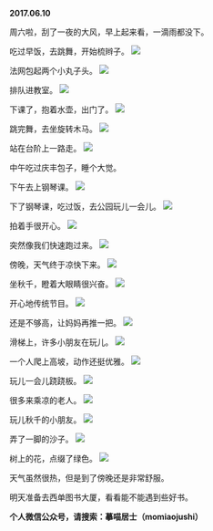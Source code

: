 
          
**2017.06.10**

周六啦，刮了一夜的大风，早上起来看，一滴雨都没下。

吃过早饭，去跳舞，开始梳辫子。
![](http://wx3.sinaimg.cn/large/627d9660ly1fggdmdmf8yj20yg0mzwhr.jpg)


法网包起两个小丸子头。
![](http://wx3.sinaimg.cn/large/627d9660ly1fggdmemnh6j20yg0mzgoh.jpg)


排队进教室。
![](http://wx3.sinaimg.cn/large/627d9660ly1fggdmcgw0kj20yg0mzmzl.jpg)


下课了，抱着水壶，出门了。
![](http://wx3.sinaimg.cn/large/627d9660ly1fggdmeyqcfj20yg0mzgos.jpg)


跳完舞，去坐旋转木马。
![](http://wx3.sinaimg.cn/large/627d9660ly1fggdmf680rj20yg0mzdig.jpg)


站在台阶上一路走。
![](http://wx3.sinaimg.cn/large/627d9660ly1fggdmcabz6j20yg0mzqa5.jpg)


中午吃过庆丰包子，睡个大觉。

下午去上钢琴课。
![](http://wx3.sinaimg.cn/large/627d9660ly1fggdmes1kuj20yg0mzjup.jpg)


下了钢琴课，吃过饭，去公园玩儿一会儿。
![](http://wx3.sinaimg.cn/large/627d9660ly1fggdmdgaumj20yg0mz0yd.jpg)


拍着手很开心。
![](http://wx3.sinaimg.cn/large/627d9660ly1fggdmfcm82j20yg0mzdit.jpg)


突然像我们快速跑过来。
![](http://wx3.sinaimg.cn/large/627d9660ly1fggdmdbn6bj20yg0mz40e.jpg)


傍晚，天气终于凉快下来。
![](http://wx3.sinaimg.cn/large/627d9660ly1fggdmcyt2xj20yg0mzaht.jpg)


坐秋千，瞪着大眼睛很兴奋。
![](http://wx3.sinaimg.cn/large/627d9660ly1fggdme0hd5j20yg0mzwgb.jpg)


开心地传统节目。
![](http://wx3.sinaimg.cn/large/627d9660ly1fggdmedmufj20yg0mz40r.jpg)


还是不够高，让妈妈再推一把。
![](http://wx3.sinaimg.cn/large/627d9660ly1fggdmcoys6j20yg0mzq5t.jpg)


滑梯上，许多小朋友在玩儿。
![](http://wx3.sinaimg.cn/large/627d9660ly1fggdmc4eqnj20yg0mzdkd.jpg)


一个人爬上高坡，动作还挺优雅。
![](http://wx3.sinaimg.cn/large/627d9660ly1fggdmbkzayj20yg0mzjww.jpg)


玩儿一会儿跷跷板。
![](http://wx3.sinaimg.cn/large/627d9660ly1fggdme7e74j20yg0mz40p.jpg)


很多来乘凉的老人。
![](http://wx3.sinaimg.cn/large/627d9660ly1fggdmbz7fdj20yg0mz7ba.jpg)


玩儿秋千的小朋友。
![](http://wx3.sinaimg.cn/large/627d9660ly1fggdmbrv2rj20yg0mzwlz.jpg)


弄了一脚的沙子。
![](http://wx3.sinaimg.cn/large/627d9660ly1fggdmcuswxj20yg0mztbn.jpg)


树上的花，点缀了绿色。
![](http://wx3.sinaimg.cn/large/627d9660ly1fggdmdu4uyj20yg0mzq8v.jpg)


天气虽然很热，但是到了傍晚还是非常舒服。

明天准备去西单图书大厦，看看能不能遇到些好书。


**个人微信公众号，请搜索：摹喵居士（momiaojushi）**

        